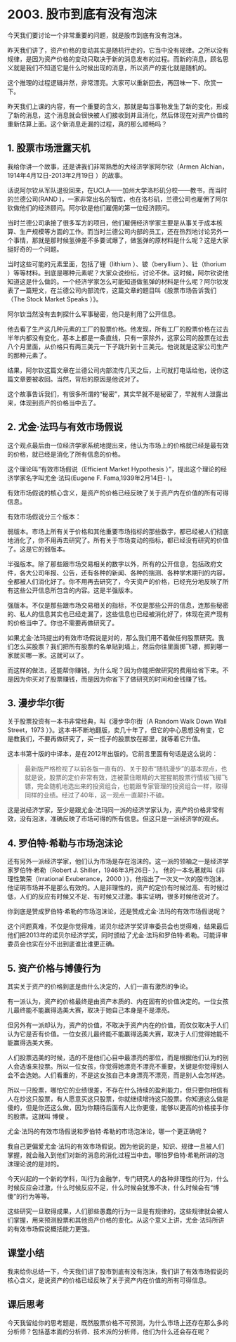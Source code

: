 # 2003. 股市到底有没有泡沫
今天我们要讨论一个非常重要的问题，就是股市到底有没有泡沫。

昨天我们讲了，资产价格的变动其实是随机行走的，它当中没有规律。之所以没有规律，是因为资产价格的变动只取决于新的消息发布的过程。而新的消息，顾名思义就是我们不知道它是什么时候出现的消息，所以资产的变化就是随机的。

这个推理的过程逻辑井然，非常漂亮。大家可以重新回去，再回味一下、欣赏一下。

昨天我们上课的内容，有一个重要的含义，那就是每当事物发生了新的变化，形成了新的消息，这个消息就会很快被人们接收到并且消化，然后体现在对资产价值的重新估算上面。这个新消息走漏的过程，真的那么顺畅吗？

## 1. 股票市场泄露天机
我给你讲一个故事，还是讲我们非常熟悉的大经济学家阿尔钦（Armen Alchian，1914年4月12日-2013年2月19日 ）的故事。 

话说阿尔钦从军队退役回来，在UCLA——加州大学洛杉矶分校——教书，而当时的兰德公司(RAND )，一家非常出名的智库，也在洛杉矶，兰德公司也雇佣了阿尔钦做他们的经济顾问。阿尔钦是他们雇佣的第一位经济顾问。

当时兰德公司承接了很多军方的项目，他们雇佣经济学家主要是从事关于成本核算、生产规模等方面的工作。而当时兰德公司内部的员工，还在热烈地讨论另外一个事情，那就是那时候氢弹差不多要试爆了，做氢弹的原材料是什么呢？这是大家挺好奇的一个问题。

当时这些可能的元素里面，包括了锂（lithium ）、铍（beryllium ）、钍（thorium ）等等材料。到底是哪种元素呢？大家众说纷纭，讨论不休。这时候，阿尔钦说他知道这是什么做的。一个经济学家怎么可能知道做氢弹的材料是什么呢？阿尔钦发表了一篇短文，在兰德公司内部流传，这篇文章的题目叫《股票市场告诉我们（The Stock Market Speaks ）》。

阿尔钦当然没有去刺探什么军事秘密，他只是利用了公开信息。

他去看了生产这几种元素的工厂的股票价格。他发现，所有工厂的股票价格在过去半年内都没有变化，基本上都是一条直线，只有一家除外，这家公司的股票在过去八个月里面，从价格只有两三美元一下子跳升到十三美元。他说就是这家公司生产的那种元素了。

结果，阿尔钦这篇文章在兰德公司内部流传几天之后，上司就打电话给他，说你这篇文章要被收回。当然，背后的原因是他说对了。

这个故事告诉我们，有很多所谓的“秘密”，其实早就不是秘密了，早就有人泄露出来，体现到资产的价格当中去了。

## 2. 尤金·法玛与有效市场假说
这个观点最后由一位经济学家系统地提出来，他认为市场上的价格就已经是最有效的价格，就已经是消化了所有信息的价格。

这个理论叫“有效市场假说（Efficient Market Hypothesis ）”，提出这个理论的经济学家名字叫尤金·法玛(Eugene F. Fama,1939年2月14日- )。

有效市场假说的核心含义，是资产的价格已经反映了关于资产内在价值的所有可得信息。

有效市场假说分三个版本：

弱版本。市场上所有关于价格和其他重要市场指标的那些数字，都已经被人们彻底地消化了，你不用再去研究了。所有关于市场变动的指标，都已经没有研究的价值了。这是它的弱版本。

半强版本。除了那些跟市场交易相关的数字以外，所有的公开信息，包括政府文件，各大公司年报、公告，还有各种的新闻、各种的揣测、各种学术期刊的内容，全都被人们消化好了。你不用再去研究了，今天资产的价格，已经充分地反映了所有这些公开信息所包含的内容。这是半强版本。

强版本。不仅是那些跟市场交易相关的指标，不仅是那些公开的信息，连那些秘密的、私人的信息其实也已经走漏了，这些信息也已经被消化好了，体现在资产现有的价格当中了。你也不需要再做研究了。

如果尤金·法玛提出的有效市场假说是对的，那么我们用不着做任何股票研究。我们怎么买股票？我们把所有股票的名单贴到墙上，然后你往里面掷飞镖，掷到哪一家就买哪一家。这就可以了。

而这样的做法，还能帮你赚钱，为什么呢？因为你能把做研究的费用给省下来。不是因为你买对了股票赚钱，而是因为你省下了做研究的时间和金钱赚了钱。

## 3. 漫步华尔街
关于股票投资有一本书非常经典，叫《漫步华尔街（A Random Walk Down Wall Street，1973 ）》。这本书不断地翻版，卖几十年了，但它的中心思想没有变，它是教我们，不要再做研究了，买一揽子的股票放在那里，就等着它升值。

这本书第十版的中译本，是在2012年出版的。它前言里面有句话是这么说的： 

> 最新版严格检视了以前各版一直有的、关于股市“随机漫步”的基本观点，也就是说，股票的定价非常有效，连被蒙住眼睛的大猩猩朝股票行情板飞掷飞镖，完全随机地选出来的投资组合，也能跟专家管理的投资组合一样，取得同样的业绩。经过了40年，这一观点一直颠扑不破。

这是说经济学家，至少是跟尤金·法玛同一派的经济学家认为，资产的价格非常有效，没有泡沫，准确反映了市场可得的所有信息。但这只是一派经济学的观点。 
## 4. 罗伯特·希勒与市场泡沫论
还有另外一派经济学家，他们认为市场是存在泡沫的。这一派的领袖之一是经济学家罗伯特·希勒（Robert J. Shiller，1946年3月26日- ）。
他的一本名著就叫《非理性繁荣（Irrational Exuberance，2000 ）》，他指出了一次又一次的股市泡沫，他证明市场并不是那么有效的。人是非理性的，资产的定价有时候过高、有时候过低，人们的反应有时候又不足、有时候又过激。事实证明，很多时候他说对了。

你到底是赞成罗伯特·希勒的市场泡沫论，还是赞成尤金·法玛的有效市场假说呢？

这个问题真难，不仅是你觉得难，诺贝尔经济学奖评审委员会也觉得难，结果最后他们把2013年的诺贝尔经济学奖，同时颁给了尤金·法玛和罗伯特·希勒。可能评审委员会也实在分不出到底谁比谁更正确。
## 5. 资产价格与博傻行为
其实关于资产的价格到底是由什么决定的，人们一直有激烈的争论。

有一派认为，资产的价格最终是由资产本质的、内在固有的价值决定的。一位女孩儿最终能不能赢得选美大赛，取决于她自己本身是不是漂亮。

但另外有一派却认为，资产的价值，不取决于资产内在的价值，而仅仅取决于人们认为它是否有价值。一位女孩儿最终能不能赢得选美大赛，取决于人们觉得她能不能赢得选美大赛。

人们投票选美的时候，选的不是他们心目中最漂亮的那位，而是根据他们认为的别人会选谁来投票。所以一位女孩，你觉得她漂亮不漂亮不重要，关键是你觉得别人会不会选她。人们看重的，不是这女孩自己本身漂亮不漂亮，而是别人会怎样选。

所以一只股票，哪怕它的业绩很差，不存在什么持续的盈利能力，但只要你相信有人在炒这只股票，有人愿意买这只股票，你就继续增持这只股票。你知道这么做是傻的，但是你还这么做，因为你期待后面有人比你更傻，能够以更高的价格接手你的股票。这就叫 博傻 。

尤金·法玛的有效市场假说和罗伯特·希勒的市场泡沫论，哪一个更正确呢？

我自己更偏爱尤金·法玛的有效市场假说。因为他说的是，知识、规律一旦被人们掌握，就会融入到他们对新的消息的消化过程当中去。哪怕罗伯特·希勒所讲的泡沫理论说的是对的。

今天兴起的一个新的学科，叫行为金融学，专门研究人的各种非理性的行为，什么时候反应会过激，什么时候反应不足，什么时候会犹豫不决，什么时候会有“博傻”的行为等等。

这些研究一旦取得成果，人们那些愚蠢的行为一旦是有规律的，这些规律就会被人们掌握，用来预测股票和其他资产价格的变化。从这个意义上讲，尤金·法玛所讲的有效市场假说概括能力更强。
## 课堂小结
我来给你总结一下，今天我们讲了股市到底有没有泡沫，我们讲了有效市场假说的核心含义，是说资产的价格已经反映了关于资产内在价值的所有可得信息。

## 课后思考
今天我留给你的思考题是，既然股票价格不可预测，为什么市场上还存在那么多的分析师？包括基本面的分析师、技术派的分析师，他们为什么还会存在呢？